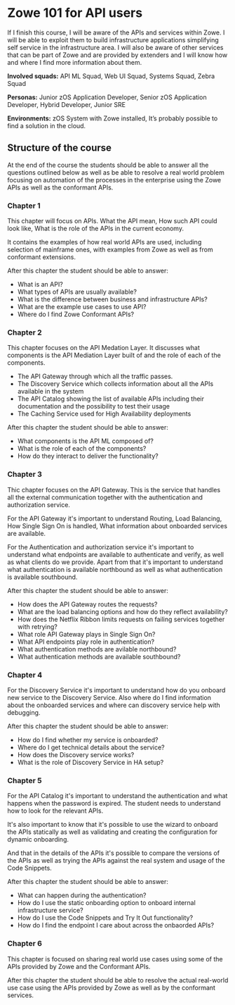 # Zowe 101 for API users

If I finish this course, I will be aware of the APIs and services within Zowe. I will be able to exploit them to build infrastructure applications simplifying self service in the infrastructure area. I will also be aware of other services that can be part of Zowe and are provided by extenders and I will know how and where I find more information about them. 

**Involved squads:** API ML Squad, Web UI Squad, Systems Squad, Zebra Squad

**Personas:** Junior zOS Application Developer, Senior zOS Application Developer, Hybrid Developer, Junior SRE

**Environments:** zOS System with Zowe installed, It’s probably possible to find a solution in the cloud. 

## Structure of the course

At the end of the course the students should be able to answer all the questions outlined below as well 
as be able to resolve a real world problem focusing on automation of the processes in the enterprise
using the Zowe APIs as well as the conformant APIs. 

### Chapter 1

This chapter will focus on APIs. What the API mean, How such API could look like, What is the role of the 
APIs in the current economy. 

It contains the examples of how real world APIs are used, including selection of mainframe ones, with examples 
from Zowe as well as from conformant extensions.

After this chapter the student should be able to answer:

- What is an API?
- What types of APIs are usually available?
- What is the difference between business and infrastructure APIs?
- What are the example use cases to use API?
- Where do I find Zowe Conformant APIs?

### Chapter 2

This chapter focuses on the API Medation Layer. It discusses what components is the API Mediation Layer built of 
and the role of each of the components. 

- The API Gateway through which all the traffic passes. 
- The Discovery Service which collects information about all the APIs available in the system
- The API Catalog showing the list of available APIs including their documentation and the possibility to test their
  usage
- The Caching Service used for High Availability deployments

After this chapter the student should be able to answer:

- What components is the API ML composed of?
- What is the role of each of the components?
- How do they interact to deliver the functionality?
 
### Chapter 3

Thic chapter focuses on the API Gateway. This is the service that handles all the external communication 
together with the authentication and authorization service. 

For the API Gateway it's important to understand Routing, Load Balancing, How Single Sign On is handled,
What information about onboarded services are available.

For the Authentication and authorization service it's important to understand what endpoints are available to
authenticate and verify, as well as what clients do we provide. Apart from that it's important to understand
what authentication is available northbound as well as what authentication is available southbound. 

After this chapter the student should be able to answer:

- How does the API Gateway routes the requests?
- What are the load balancing options and how do they reflect availability?
- How does the Netflix Ribbon limits requests on failing services together with retrying?
- What role API Gateway plays in Single Sign On?
- What API endpoints play role in authentication?
- What authentication methods are avilable northbound?
- What authentication methods are available southbound?

### Chapter 4

For the Discovery Service it's important to understand how do you onboard new service to the 
Discovery Service. Also where do I find information about the onboarded services and where
can discovery service help with debugging. 

After this chapter the student should be able to answer:

- How do I find whether my service is onboarded?
- Where do I get technical details about the service?
- How does the Discovery service works?
- What is the role of Discovery Service in HA setup?

### Chapter 5

For the API Catalog it's important to understand the authentication and what happens
when the password is expired. The student needs to understand how to look for the 
relevant APIs. 

It's also important to know that it's possible to use the wizard to onboard the APIs 
statically as well as validating and creating the configuration for dynamic onboarding. 

And that in the details of the APIs it's possible to compare the versions of the APIs
as well as trying the APIs against the real system and usage of the Code Snippets. 

After this chapter the student should be able to answer: 

- What can happen during the authentication?
- How do I use the static onboarding option to onboard internal infrastructure service?
- How do I use the Code Snippets and Try It Out functionality?
- How do I find the endpoint I care about across the onbaorded APIs?

### Chapter 6

This chapter is focused on sharing real world use cases using some of the APIs provided
by Zowe and the Conformant APIs. 

After this chapter the student should be able to resolve the actual real-world use
case using the APIs provided by Zowe as well as by the conformant services. 
